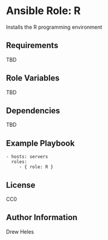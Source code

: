 Ansible Role: R
=========

Installs the R programming environment

Requirements
------------

TBD

Role Variables
--------------

TBD

Dependencies
------------

TBD

Example Playbook
----------------

    - hosts: servers
      roles:
         - { role: R }

License
-------

CC0

Author Information
------------------

Drew Heles
